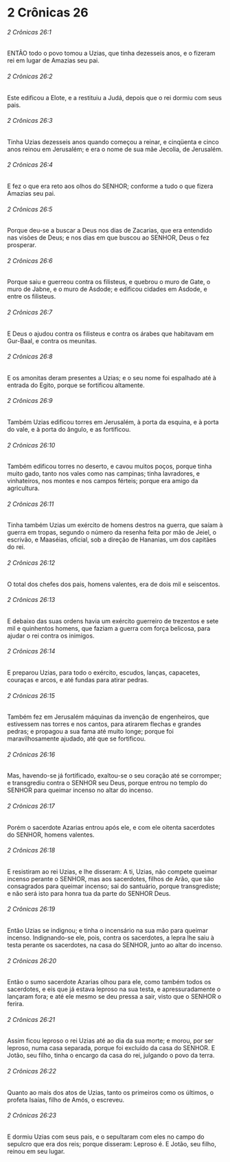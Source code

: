 # 2 Crônicas 26

###### 2 Crônicas 26:1

ENTÃO todo o povo tomou a Uzias, que tinha dezesseis anos, e o fizeram rei em lugar de Amazias seu pai.

###### 2 Crônicas 26:2

Este edificou a Elote, e a restituiu a Judá, depois que o rei dormiu com seus pais.

###### 2 Crônicas 26:3

Tinha Uzias dezesseis anos quando começou a reinar, e cinqüenta e cinco anos reinou em Jerusalém; e era o nome de sua mãe Jecolia, de Jerusalém.

###### 2 Crônicas 26:4

E fez o que era reto aos olhos do SENHOR; conforme a tudo o que fizera Amazias seu pai.

###### 2 Crônicas 26:5

Porque deu-se a buscar a Deus nos dias de Zacarias, que era entendido nas visões de Deus; e nos dias em que buscou ao SENHOR, Deus o fez prosperar.

###### 2 Crônicas 26:6

Porque saiu e guerreou contra os filisteus, e quebrou o muro de Gate, o muro de Jabne, e o muro de Asdode; e edificou cidades em Asdode, e entre os filisteus.

###### 2 Crônicas 26:7

E Deus o ajudou contra os filisteus e contra os árabes que habitavam em Gur-Baal, e contra os meunitas.

###### 2 Crônicas 26:8

E os amonitas deram presentes a Uzias; e o seu nome foi espalhado até à entrada do Egito, porque se fortificou altamente.

###### 2 Crônicas 26:9

Também Uzias edificou torres em Jerusalém, à porta da esquina, e à porta do vale, e à porta do ângulo, e as fortificou.

###### 2 Crônicas 26:10

Também edificou torres no deserto, e cavou muitos poços, porque tinha muito gado, tanto nos vales como nas campinas; tinha lavradores, e vinhateiros, nos montes e nos campos férteis; porque era amigo da agricultura.

###### 2 Crônicas 26:11

Tinha também Uzias um exército de homens destros na guerra, que saíam à guerra em tropas, segundo o número da resenha feita por mão de Jeiel, o escrivão, e Maaséias, oficial, sob a direção de Hananias, um dos capitães do rei.

###### 2 Crônicas 26:12

O total dos chefes dos pais, homens valentes, era de dois mil e seiscentos.

###### 2 Crônicas 26:13

E debaixo das suas ordens havia um exército guerreiro de trezentos e sete mil e quinhentos homens, que faziam a guerra com força belicosa, para ajudar o rei contra os inimigos.

###### 2 Crônicas 26:14

E preparou Uzias, para todo o exército, escudos, lanças, capacetes, couraças e arcos, e até fundas para atirar pedras.

###### 2 Crônicas 26:15

Também fez em Jerusalém máquinas da invenção de engenheiros, que estivessem nas torres e nos cantos, para atirarem flechas e grandes pedras; e propagou a sua fama até muito longe; porque foi maravilhosamente ajudado, até que se fortificou.

###### 2 Crônicas 26:16

Mas, havendo-se já fortificado, exaltou-se o seu coração até se corromper; e transgrediu contra o SENHOR seu Deus, porque entrou no templo do SENHOR para queimar incenso no altar do incenso.

###### 2 Crônicas 26:17

Porém o sacerdote Azarias entrou após ele, e com ele oitenta sacerdotes do SENHOR, homens valentes.

###### 2 Crônicas 26:18

E resistiram ao rei Uzias, e lhe disseram: A ti, Uzias, não compete queimar incenso perante o SENHOR, mas aos sacerdotes, filhos de Arão, que são consagrados para queimar incenso; sai do santuário, porque transgrediste; e não será isto para honra tua da parte do SENHOR Deus.

###### 2 Crônicas 26:19

Então Uzias se indignou; e tinha o incensário na sua mão para queimar incenso. Indignando-se ele, pois, contra os sacerdotes, a lepra lhe saiu à testa perante os sacerdotes, na casa do SENHOR, junto ao altar do incenso.

###### 2 Crônicas 26:20

Então o sumo sacerdote Azarias olhou para ele, como também todos os sacerdotes, e eis que já estava leproso na sua testa, e apressuradamente o lançaram fora; e até ele mesmo se deu pressa a sair, visto que o SENHOR o ferira.

###### 2 Crônicas 26:21

Assim ficou leproso o rei Uzias até ao dia da sua morte; e morou, por ser leproso, numa casa separada, porque foi excluído da casa do SENHOR. E Jotão, seu filho, tinha o encargo da casa do rei, julgando o povo da terra.

###### 2 Crônicas 26:22

Quanto ao mais dos atos de Uzias, tanto os primeiros como os últimos, o profeta Isaías, filho de Amós, o escreveu.

###### 2 Crônicas 26:23

E dormiu Uzias com seus pais, e o sepultaram com eles no campo do sepulcro que era dos reis; porque disseram: Leproso é. E Jotão, seu filho, reinou em seu lugar.

